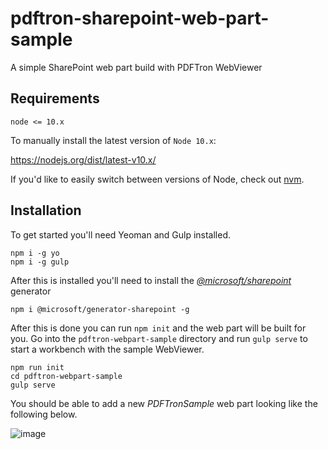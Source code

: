 # pdftron-sharepoint-web-part-sample
A simple SharePoint web part build with PDFTron WebViewer 

## Requirements

```
node <= 10.x
```

To manually install the latest version of `Node 10.x`:

https://nodejs.org/dist/latest-v10.x/

If you'd like to easily switch between versions of Node, check out [nvm](https://github.com/nvm-sh/nvm).

## Installation

To get started you'll need Yeoman and Gulp installed.

```
npm i -g yo
npm i -g gulp
```

After this is installed you'll need to install the [*@microsoft/sharepoint*](https://www.npmjs.com/package/@microsoft/generator-sharepoint) generator

```
npm i @microsoft/generator-sharepoint -g
```

After this is done you can run `npm init` and the web part will be built for you. Go into the `pdftron-webpart-sample` directory and run `gulp serve` to start a workbench with the sample WebViewer.

```
npm run init
cd pdftron-webpart-sample
gulp serve
```
You should be able to add a new *PDFTronSample* web part looking like the following below.

![image](https://raw.githubusercontent.com/mike-mh/pdftron-sharepoint-web-part-sample/main/.github/images/localhost-image.png)
